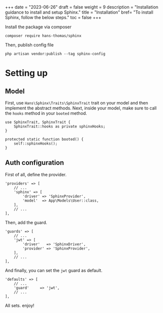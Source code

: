 +++
date = "2023-06-26"
draft = false
weight = 9
description = "Installation guidance to install and setup Sphinx."
title = "Installation"
bref= "To install Sphinx, follow the below steps."
toc = false
+++

Install the package via composer

```
composer require hans-thomas/sphinx
```

Then, publish config file

```
php artisan vendor:publish --tag sphinx-config
```

# Setting up

## Model

First, use `Hans\Sphinx\Traits\SphinxTrait` trait on your model and then implement the abstract methods. Next, inside
your model, make sure to call the `hooks` method in your `booted` method.

```
use SphinxTrait, SphinxTrait {
    SphinxTrait::hooks as private sphinxHooks;
}

protected static function booted() {
    self::sphinxHooks();
}
```

## Auth configuration

First of all, define the provider.

```
'providers' => [
    // ...
    'sphinx' => [
        'driver' => 'SphinxProvider',
        'model'  => App\Models\User::class,
    ],
    // ...
],
```

Then, add the guard.

```
'guards' => [
    // ...
    'jwt' => [
        'driver'   => 'SphinxDriver',
        'provider' => 'SphinxProvider',
    ],
    // ...
],
```

And finally, you can set the `jwt` guard as default.

```
'defaults' => [
    // ...
    'guard'     => 'jwt',
    // ...
],
```

All sets. enjoy!